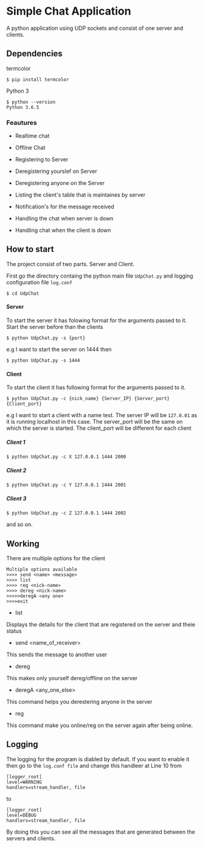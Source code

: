 # Simple Chat Application

A python application using UDP sockets and consist of one server and clients.

## Dependencies
termcolor 
``` 
$ pip install termcolor
```

Python 3
```
$ python --version
Python 3.6.5
```
### Feautures
  - Realtime chat 
  
  - Offline Chat

  - Registering to Server

  - Deregistering yourslef on Server
  
  - Deregistering anyone on the Server

  - Listing the client's table that is maintaines by server
  
  - Notification's for the message received
  
  - Handling the chat when server is down
  
  - Handling chat when the client is down

## How to start
The project consist of two parts. Server and Client.

First go the directory containg the python main file `UdpChat.py` and logging configuration file `log.conf`
```
$ cd UdpChat
```
#### Server
To start the server it has folowing format for the arguments passed to it.
Start the server before than the clients
```
$ python UdpChat.py -s {port}
```
e.g I want to start the server on 1444 then

```
$ python UdpChat.py -s 1444
```
#### Client
To start the client it has following format for the arguments passed to it.

```
$ python UdpChat.py -c {nick_name} {Server_IP} {Server_port} {Client_port}
```

e.g I want to start a client with a name test. The server IP will be `127.0.01` as it is running localhost in this case. The server_port will be the same on which the server is started. The client_port will be different for each client

##### Client 1 
```
$ python UdpChat.py -c X 127.0.0.1 1444 2000
```

##### Client 2
```
$ python UdpChat.py -c Y 127.0.0.1 1444 2001
```
##### Client 3 
```
$ python UdpChat.py -c Z 127.0.0.1 1444 2002
```
and so on.

## Working
There are multiple options for the client
```
Multiple options available
>>>> send <name> <message>
>>>> list
>>>> reg <nick-name>
>>>> dereg <nick-name>
>>>>>deregA <any one>
>>>>exit
```
  - list
  
  Displays the details for the client that are registered on the server and theie status

  - send <name_of_receiver>
  
  This sends the message to another user 
  
  - dereg <yourname>
  
  This makes only yourself dereg/offline on the server
  
  - deregA <any_one_else>
  
  This command helps you derestering anyone in the server
  
  - reg <yourname>
  
  This command make you online/reg on the server again after being online.

## Logging

The logging for the program is diabled by default. If you want to enable it then go to the `log.conf file` and change this handleer at Line 10 from

```
[logger_root]
level=WARNING
handlers=stream_handler, file 
```
to
```
[logger_root]
level=DEBUG
handlers=stream_handler, file 
```
By doing this you can see all the messages that are generated between the servers and clients.
